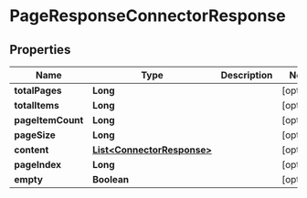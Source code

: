 # PageResponseConnectorResponse

## Properties
Name | Type | Description | Notes
------------ | ------------- | ------------- | -------------
**totalPages** | **Long** |  |  [optional]
**totalItems** | **Long** |  |  [optional]
**pageItemCount** | **Long** |  |  [optional]
**pageSize** | **Long** |  |  [optional]
**content** | [**List&lt;ConnectorResponse&gt;**](ConnectorResponse.md) |  |  [optional]
**pageIndex** | **Long** |  |  [optional]
**empty** | **Boolean** |  |  [optional]
